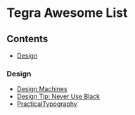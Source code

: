 # Tegra Awesome List


## Contents

- [Design](#design)


### Design

- [Design Machines](https://louderthanten.com/coax/design-machines)
- [Design Tip: Never Use Black](https://ianstormtaylor.com/design-tip-never-use-black)
- [PracticalTypography](http://practicaltypography.com/)
